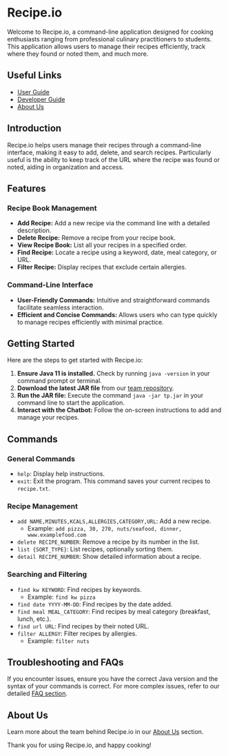 # Recipe.io

Welcome to Recipe.io, a command-line application designed for cooking enthusiasts ranging from professional culinary practitioners to students. This application allows users to manage their recipes efficiently, track where they found or noted them, and much more.

## Useful Links

- [User Guide](UserGuide.md)
- [Developer Guide](DeveloperGuide.md)
- [About Us](AboutUs.md)

## Introduction

Recipe.io helps users manage their recipes through a command-line interface, making it easy to add, delete, and search recipes. Particularly useful is the ability to keep track of the URL where the recipe was found or noted, aiding in organization and access.

## Features

### Recipe Book Management
- **Add Recipe:** Add a new recipe via the command line with a detailed description.
- **Delete Recipe:** Remove a recipe from your recipe book.
- **View Recipe Book:** List all your recipes in a specified order.
- **Find Recipe:** Locate a recipe using a keyword, date, meal category, or URL.
- **Filter Recipe:** Display recipes that exclude certain allergies.

### Command-Line Interface
- **User-Friendly Commands:** Intuitive and straightforward commands facilitate seamless interaction.
- **Efficient and Concise Commands:** Allows users who can type quickly to manage recipes efficiently with minimal practice.

## Getting Started

Here are the steps to get started with Recipe.io:

1. **Ensure Java 11 is installed.** Check by running `java -version` in your command prompt or terminal.
2. **Download the latest JAR file** from our [team repository](https://github.com/AY2324S2-CS2113-W14-2/tp).
3. **Run the JAR file:** Execute the command `java -jar tp.jar` in your command line to start the application.
4. **Interact with the Chatbot:** Follow the on-screen instructions to add and manage your recipes.

## Commands

### General Commands

- `help`: Display help instructions.
- `exit`: Exit the program. This command saves your current recipes to `recipe.txt`.

### Recipe Management

- `add NAME,MINUTES,KCALS,ALLERGIES,CATEGORY,URL`: Add a new recipe.
    - Example: `add pizza, 30, 270, nuts/seafood, dinner, www.examplefood.com`
- `delete RECIPE_NUMBER`: Remove a recipe by its number in the list.
- `list {SORT_TYPE}`: List recipes, optionally sorting them.
- `detail RECIPE_NUMBER`: Show detailed information about a recipe.

### Searching and Filtering

- `find kw KEYWORD`: Find recipes by keywords.
    - Example: `find kw pizza`
- `find date YYYY-MM-DD`: Find recipes by the date added.
- `find meal MEAL_CATEGORY`: Find recipes by meal category (breakfast, lunch, etc.).
- `find url URL`: Find recipes by their noted URL.
- `filter ALLERGY`: Filter recipes by allergies.
    - Example: `filter nuts`

## Troubleshooting and FAQs

If you encounter issues, ensure you have the correct Java version and the syntax of your commands is correct. For more complex issues, refer to our detailed [FAQ section](AboutUs.md#faqs).

## About Us

Learn more about the team behind Recipe.io in our [About Us](AboutUs.md) section.

Thank you for using Recipe.io, and happy cooking!
